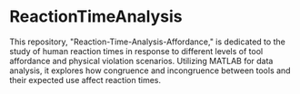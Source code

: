 # ReactionTimeAnalysis
This repository, "Reaction-Time-Analysis-Affordance," is dedicated to the study of human reaction times in response to different levels of tool affordance and physical violation scenarios. Utilizing MATLAB for data analysis, it explores how congruence and incongruence between tools and their expected use affect reaction times.
